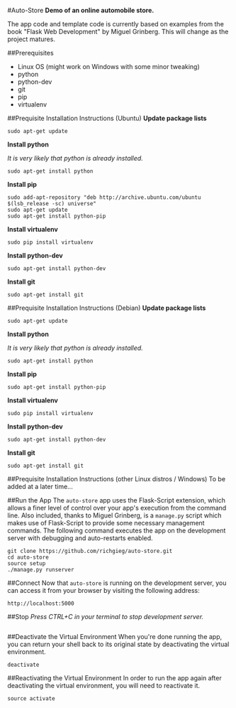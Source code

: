 #Auto-Store
**Demo of an online automobile store.**

The app
code and template code is currently based on examples from the book
"Flask Web Development" by Miguel Grinberg. This will change as the project
matures.


##Prerequisites
- Linux OS (might work on Windows with some minor tweaking)
- python
- python-dev
- git
- pip
- virtualenv


##Prequisite Installation Instructions (Ubuntu)
**Update package lists**
```
sudo apt-get update
```

**Install python**

*It is very likely that python is already installed.*
```
sudo apt-get install python
```

**Install pip**
```
sudo add-apt-repository "deb http://archive.ubuntu.com/ubuntu $(lsb_release -sc) universe"
sudo apt-get update
sudo apt-get install python-pip
```

**Install virtualenv**
```
sudo pip install virtualenv
```

**Install python-dev**
```
sudo apt-get install python-dev
```

**Install git**
```
sudo apt-get install git
```


##Prequisite Installation Instructions (Debian)
**Update package lists**
```
sudo apt-get update
```

**Install python**

*It is very likely that python is already installed.*
```
sudo apt-get install python
```

**Install pip**
```
sudo apt-get install python-pip
```

**Install virtualenv**
```
sudo pip install virtualenv
```

**Install python-dev**
```
sudo apt-get install python-dev
```

**Install git**
```
sudo apt-get install git
```


##Prequisite Installation Instructions (other Linux distros / Windows)
To be added at a later time...


##Run the App
The ```auto-store``` app uses the Flask-Script extension, which allows a
finer level of control over your app's execution from the command line. Also
included, thanks to Miguel Grinberg, is a ```manage.py``` script which makes
use of Flask-Script to provide some necessary management commands. The
following command executes the app on the development server with debugging
and auto-restarts enabled.
```
git clone https://github.com/richgieg/auto-store.git
cd auto-store
source setup
./manage.py runserver
```


##Connect
Now that ```auto-store``` is running on the development server, you can access it
from your browser by visiting the following address:
```
http://localhost:5000
```


##Stop
*Press CTRL+C in your terminal to stop development server.*
```
```


##Deactivate the Virtual Environment
When you're done running the app, you can return your shell
back to its original state by deactivating the virtual environment.
```
deactivate
```


##Reactivating the Virtual Environment
In order to run the app again after deactivating the virtual environment, you
will need to reactivate it.
```
source activate
```
